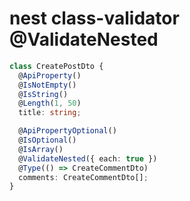 # nest class-validator @ValidateNested

```ts
class CreatePostDto {
  @ApiProperty()
  @IsNotEmpty()
  @IsString()
  @Length(1, 50)
  title: string;

  @ApiPropertyOptional()
  @IsOptional()
  @IsArray()
  @ValidateNested({ each: true })
  @Type(() => CreateCommentDto)
  comments: CreateCommentDto[];
}
```
